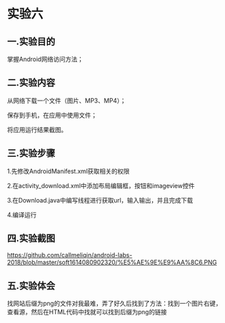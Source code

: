 # 实验六

## 一.实验目的

掌握Android网络访问方法；

## 二.实验内容
从网络下载一个文件（图片、MP3、MP4）；<br>

保存到手机，在应用中使用文件；<br>

将应用运行结果截图。<br>

## 三.实验步骤

1.先修改AndroidManifest.xml获取相关的权限<br>

2.在activity_download.xml中添加布局编辑框，按钮和imageview控件

3.在Download.java中编写线程进行获取url，输入输出，并且完成下载

4.编译运行

## 四.实验截图

https://github.com/callmeliqin/android-labs-2018/blob/master/soft1614080902320/%E5%AE%9E%E9%AA%8C6.PNG

## 五.实验体会

 找网站后缀为png的文件对我最难，弄了好久后找到了方法：找到一个图片右键，查看源，然后在HTML代码中找就可以找到后缀为png的链接
